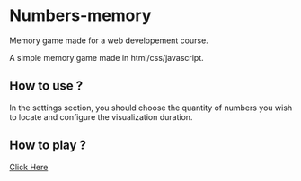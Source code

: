 # Numbers-memory
Memory game made for a web developement course.

A simple memory game made in html/css/javascript.

## How to use ?

In the settings section, you should choose the quantity of numbers you wish to locate and configure the visualization duration.

## How to play ?

[Click Here](kbluelvl.github.io/Numbers-memory/)
